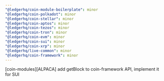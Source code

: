```yaml
---
"@ledgerhq/coin-module-boilerplate": minor
"@ledgerhq/coin-polkadot": minor
"@ledgerhq/coin-stellar": minor
"@ledgerhq/coin-aptos": minor
"@ledgerhq/coin-tezos": minor
"@ledgerhq/coin-tron": minor
"@ledgerhq/coin-evm": minor
"@ledgerhq/coin-sui": minor
"@ledgerhq/coin-xrp": minor
"@ledgerhq/live-common": minor
"@ledgerhq/coin-framework": minor
---
```


[coin-modules][ALPACA] add getBlock to coin-framework API, implement it for SUI
